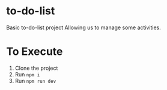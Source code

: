 # to-do-list

Basic to-do-list project
Allowing us to manage some activities.

# To Execute
1. Clone the project
2. Run `npm i`
3. Run `npm run dev`
